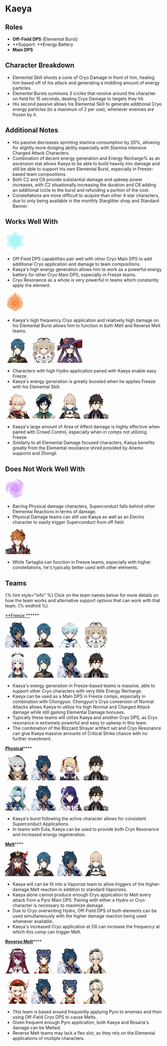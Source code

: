 # Kaeya

## Roles

* **Off-Field DPS** (Elemental Burst)
* \*\*Support: \*\*Energy Battery
* **Main DPS**

## Character Breakdown

* Elemental Skill shoots a cone of Cryo Damage in front of him, healing him based off of his attack and generating a middling amount of energy particles.
* Elemental Bursts summons 3 icicles that revolve around the character on field for 15 seconds, dealing Cryo Damage to targets they hit.
* His second passive allows his Elemental Skill to generate additional Cryo energy particles (to a maximum of 2 per use), whenever enemies are frozen by it.

## Additional Notes

* His passive decreases sprinting stamina consumption by 20%, allowing for slightly more dodging ability especially with Stamina intensive Charged Attack Characters.
* Combination of decent energy generation and Energy Recharge% as an ascension stat allows Kaeya to be able to build heavily into damage and still be able to support his own Elemental Burst, especially in Freeze-based team compositions.
* Both C2 and C6 provide substantial damage and upkeep power increases, with C2 situationally increasing the duration and C6 adding an additional icicle to the burst and refunding a portion of the cost.
* Constellations are more difficult to acquire than other 4 star characters, due to only being available in the monthly Starglitter shop and Standard Banner.

## Works Well With

![](../../.gitbook/assets/Element_Cryo.webp)

* Off-Field DPS capabilities pair well with other Cryo Main DPS to add additional Cryo application and damage to team compositions.
* Kaeya's high energy generation allows him to work as a powerful energy battery for other Cryo Main DPS, especially in Freeze teams.
* Cryo Resonance as a whole is very powerful in teams which constantly apply the element.

![](../../.gitbook/assets/Element_Pyro.webp)

* Kaeya's high frequency Cryo application and relatively high damage on his Elemental Burst allows him to function in both Melt and Reverse Melt teams.

![](../../.gitbook/assets/UI_AvatarIcon_Xingqiu.png) ![](../../.gitbook/assets/UI_AvatarIcon_Barbara.png) ![](../../.gitbook/assets/UI_AvatarIcon_Mona.png)

* Characters with high Hydro application paired with Kaeya enable easy Freeze.
* Kaeya's energy generation is greatly boosted when he applies Freeze with his Elemental Skill.

![](../../.gitbook/assets/UI_AvatarIcon_Kazuha.png) ![](../../.gitbook/assets/UI_AvatarIcon_Venti.png) ![](../../.gitbook/assets/UI_AvatarIcon_Jean.png) ![](../../.gitbook/assets/UI_AvatarIcon_Zhongli.png)

* Kaeya's large amount of Area of Affect damage is highly effective when paired with Crowd Control, especially when in comps not utilizing Freeze.
* Similarly to all Elemental Damage focused characters, Kaeya benefits greatly from the Elemental resistance shred provided by Anemo supports and Zhongli.

## Does Not Work Well With

![](../../.gitbook/assets/Element_Electro.webp)

* Barring Physical damage characters, Superconduct falls behind other Elemental Reactions in terms of damage.
* Physical Damage teams can still use Kaeya as well as an Electro character to easily trigger Superconduct from off field.

![](../../.gitbook/assets/ui_avataricon_tartaglia.png)

* While Tartaglia can function in Freeze teams, especially with higher constellations, he's typically better used with other elements.

## Teams

{% hint style="info" %}
Click on the team names below for more details on how the team works and alternative support options that can work with that team.
{% endhint %}

[\*\*Freeze \*\*](../../teams/freeze.md)\*\*\*\*

![](../../.gitbook/assets/UI_AvatarIcon_Kaeya.png) ![](../../.gitbook/assets/UI_AvatarIcon_Xingqiu.png) ![](../../.gitbook/assets/UI_AvatarIcon_Chongyun.png) ![](../../.gitbook/assets/UI_AvatarIcon_Barbara.png)

![](../../.gitbook/assets/UI_AvatarIcon_Ayaka.png) ![](../../.gitbook/assets/UI_AvatarIcon_Xingqiu.png) ![](../../.gitbook/assets/UI_AvatarIcon_Kaeya.png) ![](../../.gitbook/assets/UI_AvatarIcon_Zhongli.png)

* Kaeya's energy generation in Freeze-based teams is massive, able to support other Cryo characters with very little Energy Recharge.
* Kaeya can be used as a Main DPS in Freeze comps, especially in combination with Chongyun. Chongyun's Cryo conversion of Normal Attacks allows Kaeya to utilize his high Normal and Charged Attack damage while still gaining Elemental Damage bonuses.
* Typically these teams will utilize Kaeya and another Cryo DPS, as Cryo resonance is extremely powerful and easy to upkeep in this team.
* The combination of the Blizzard Strayer artifact set and Cryo Resonance can give Kaeya massive amounts of Critical Strike chance with no further investment.

[**Physical**](../../teams/physical.md)\*\*\*\*

![](../../.gitbook/assets/UI_AvatarIcon_Razor.png) ![](../../.gitbook/assets/UI_AvatarIcon_Kaeya.png) ![](../../.gitbook/assets/UI_AvatarIcon_Fischl.png) ![](../../.gitbook/assets/UI_AvatarIcon_Zhongli.png)

![](../../.gitbook/assets/UI_AvatarIcon_Eula.png) ![](../../.gitbook/assets/UI_AvatarIcon_Kaeya.png) ![](../../.gitbook/assets/UI_AvatarIcon_Shougun.png) ![](../../.gitbook/assets/UI_AvatarIcon_Zhongli.png)

* Kaeya's burst following the active character allows for consistent Superconduct Applications.
* In teams with Eula, Kaeya can be used to provide both Cryo Resonance and increased energy regeneration.

[**Melt**](../../teams/melt.md)\*\*\*\*

![](../../.gitbook/assets/UI_AvatarIcon_Hutao.png) ![](../../.gitbook/assets/UI_AvatarIcon_Xingqiu.png) ![](../../.gitbook/assets/UI_AvatarIcon_Kaeya.png) ![](../../.gitbook/assets/UI_AvatarIcon_Jean.png)

* Kaeya will can be fit into a Vaporize team to allow triggers of the higher-damage Melt reaction in addition to standard Vaporizes.
* Kaeya alone cannot produce enough Cryo application to Melt every attack from a Pyro Main DPS. Pairing with either a Hydro or Cryo character is necessary to maximize damage.
* Due to Cryo overwriting Hydro, Off-Field DPS of both elements can be used simultaneously with the higher damage reaction being used whenever available.
* Kaeya's increased Cryo application at C6 can increase the frequency at which this comp can trigger Melt.

[**Reverse Melt**](../../teams/reverse-melt.md)\*\*\*\*

![](../../.gitbook/assets/UI_AvatarIcon_Rosaria.png) ![](../../.gitbook/assets/UI_AvatarIcon_Xiangling.png) ![](../../.gitbook/assets/UI_AvatarIcon_Kaeya.png) ![](../../.gitbook/assets/UI_AvatarIcon_Bennett.png)

![](../../.gitbook/assets/UI_AvatarIcon_Klee.png) ![](../../.gitbook/assets/UI_AvatarIcon_Kaeya.png) ![](../../.gitbook/assets/UI_AvatarIcon_Xiangling.png) ![](../../.gitbook/assets/UI_AvatarIcon_Bennett.png)

* This team is based around frequently applying Pyro to enemies and then using Off-Field Cryo DPS to cause Melts.
* Given frequent enough Pyro application, both Kaeya and Rosaria's damage can be Melted.
* Reverse Melt teams may lack a flex slot, as they rely on the Elemental applications of multiple characters.
